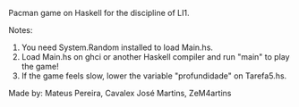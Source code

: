 Pacman game on Haskell for the discipline of LI1.

Notes:
1) You need System.Random installed to load Main.hs.
2) Load Main.hs on ghci or another Haskell compiler and run "main" to play the game!
3) If the game feels slow, lower the variable "profundidade" on Tarefa5.hs. 

Made by:
Mateus Pereira, Cavalex
José Martins, ZeM4artins
